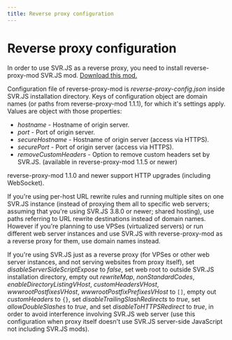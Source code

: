 ```yaml
---
title: Reverse proxy configuration
---
```


# Reverse proxy configuration

In order to use SVR.JS as a reverse proxy, you need to install reverse-proxy-mod SVR.JS mod. [Download this mod.](https://svrjs.org/mods)

Configuration file of reverse-proxy-mod is _reverse-proxy-config.json_ inside SVR.JS installation directory. Keys of configuration object are domain names (or paths from reverse-proxy-mod 1.1.1), for which it's settings apply. Values are object with those properties:

- _hostname_ - Hostname of origin server.
- _port_ - Port of origin server.
- _secureHostname_ - Hostname of origin server (access via HTTPS).
- _securePort_ - Port of origin server (access via HTTPS).
- _removeCustomHeaders_ - Option to remove custom headers set by SVR.JS. (available in reverse-proxy-mod 1.1.5 or newer)

reverse-proxy-mod 1.1.0 and newer support HTTP upgrades (including WebSocket).

If you're using per-host URL rewrite rules and running multiple sites on one SVR.JS instance (instead of proxying them all to specific web servers; assuming that you're using SVR.JS 3.8.0 or newer; shared hosting), use paths referring to URL rewrite destinations instead of domain names. However if you're planning to use VPSes (virtualized servers) or run different web server instances and use SVR.JS with reverse-proxy-mod as a reverse proxy for them, use domain names instead.

If you're using SVR.JS just as a reverse proxy (for VPSes or other web server instances, and not serving websites from proxy itself), set _disableServerSideScriptExpose_ to _false_, set web root to outside SVR.JS installation directory, empty out _rewriteMap_, _nonStandardCodes_, _enableDirectoryListingVHost_, _customHeadersVHost_, _wwwrootPostfixesVHost_, _wwwrootPostfixPrefixesVHost_ to `[]`, empty out _customHeaders_ to `{}`, set _disableTrailingSlashRedirects_ to _true_, set _allowDoubleSlashes_ to _true_, and set _disableToHTTPSRedirect_ to _true_, in order to avoid interference involving SVR.JS web server (use this configuration when proxy itself doesn't use SVR.JS server-side JavaScript not including SVR.JS mods).
